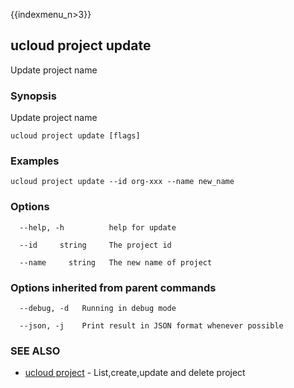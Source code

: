 {{indexmenu_n>3}}

## ucloud project update

Update project name

### Synopsis

Update project name

```
ucloud project update [flags]
```

### Examples

```
ucloud project update --id org-xxx --name new_name
```

### Options

```
  --help, -h          help for update 

  --id     string     The project id 

  --name     string   The new name of project 

```

### Options inherited from parent commands

```
  --debug, -d   Running in debug mode 

  --json, -j    Print result in JSON format whenever possible 

```

### SEE ALSO

* [ucloud project](software/cli/cmd/ucloud/project)	 - List,create,update and delete project

